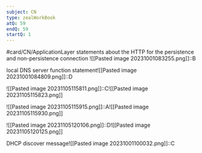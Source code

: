 ```yaml
---
subject: CN
type: zealWorkBook
atQ: 59
endQ: 59
startQ: 1
---
```

#card/CN/ApplicationLayer
statements about the HTTP for the persistence and non-persistence connection	![[Pasted image 20231001083255.png]]::B <!--SR:!2023-12-16,25,246-->

local DNS server function statement![[Pasted image 20231001084809.png]]::D <!--SR:!2024-01-16,54,250-->

![[Pasted image 20231105115811.png]]::C![[Pasted image 20231105115823.png]] <!--SR:!2024-01-03,43,293-->

![[Pasted image 20231105115915.png]]::A![[Pasted image 20231105115930.png]] <!--SR:!2024-01-25,56,293-->


![[Pasted image 20231105120106.png]]::D![[Pasted image 20231105120125.png]] <!--SR:!2024-03-08,97,290-->

DHCP discover message![[Pasted image 20231001100032.png]]::C <!--SR:!2024-03-05,88,310-->

